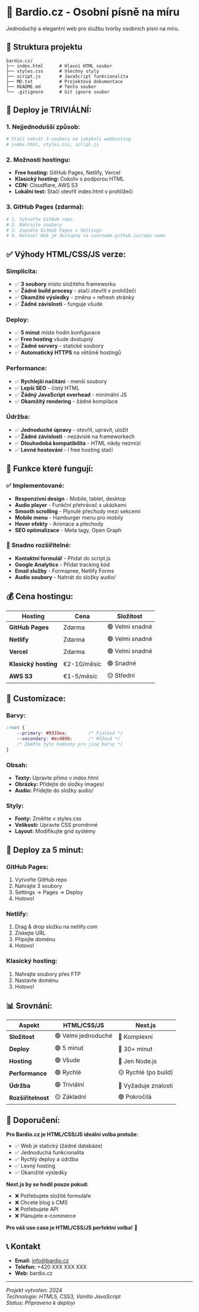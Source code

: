 # 🎵 Bardio.cz - Osobní písně na míru

Jednoduchý a elegantní web pro službu tvorby osobních písní na míru.

## 📁 Struktura projektu

```
bardio.cz/
├── index.html      # Hlavní HTML soubor
├── styles.css      # Všechny styly
├── script.js       # JavaScript funkcionalita
├── MD.txt          # Projektová dokumentace
├── README.md       # Tento soubor
└── .gitignore      # Git ignore soubor
```

## 🚀 **Deploy je TRIVIÁLNÍ:**

### 1. **Nejjednodušší způsob:**
```bash
# Stačí nahrát 3 soubory na jakýkoli webhosting
# index.html, styles.css, script.js
```

### 2. **Možnosti hostingu:**
- **Free hosting:** GitHub Pages, Netlify, Vercel
- **Klasický hosting:** Cokoliv s podporou HTML
- **CDN:** Cloudflare, AWS S3
- **Lokální test:** Stačí otevřít index.html v prohlížeči

### 3. **GitHub Pages (zdarma):**
```bash
# 1. Vytvořte GitHub repo
# 2. Nahrajte soubory
# 3. Zapněte GitHub Pages v Settings
# 4. Hotovo! Web je dostupný na username.github.io/repo-name
```

## ✅ **Výhody HTML/CSS/JS verze:**

### **Simplicita:**
- ✅ **3 soubory** místo složitého frameworku
- ✅ **Žádné build procesy** - stačí otevřít v prohlížeči
- ✅ **Okamžité výsledky** - změna = refresh stránky
- ✅ **Žádné závislosti** - funguje všude

### **Deploy:**
- ✅ **5 minut** místo hodin konfigurace
- ✅ **Free hosting** všude dostupný
- ✅ **Žádné servery** - statické soubory
- ✅ **Automatický HTTPS** na většině hostingů

### **Performance:**
- ✅ **Rychlejší načítání** - menší soubory
- ✅ **Lepší SEO** - čistý HTML
- ✅ **Žádný JavaScript overhead** - minimální JS
- ✅ **Okamžitý rendering** - žádné kompilace

### **Údržba:**
- ✅ **Jednoduché úpravy** - otevřít, upravit, uložit
- ✅ **Žádné závislosti** - nezávislé na frameworkech
- ✅ **Dlouhodobá kompatibilita** - HTML nikdy nezmizí
- ✅ **Levné hostování** - i free hosting stačí

## 🎯 **Funkce které fungují:**

### ✅ **Implementované:**
- **Responzivní design** - Mobile, tablet, desktop
- **Audio player** - Funkční přehrávač s ukázkami
- **Smooth scrolling** - Plynulé přechody mezi sekcemi
- **Mobile menu** - Hamburger menu pro mobily
- **Hover efekty** - Animace a přechody
- **SEO optimalizace** - Meta tagy, Open Graph

### 🔄 **Snadno rozšiřitelné:**
- **Kontaktní formulář** - Přidat do script.js
- **Google Analytics** - Přidat tracking kód
- **Email služby** - Formspree, Netlify Forms
- **Audio soubory** - Nahrát do složky audio/

## 💰 **Cena hostingu:**

| Hosting | Cena | Složitost |
|---------|------|-----------|
| **GitHub Pages** | Zdarma | 🟢 Velmi snadné |
| **Netlify** | Zdarma | 🟢 Velmi snadné |
| **Vercel** | Zdarma | 🟢 Velmi snadné |
| **Klasický hosting** | €2-10/měsíc | 🟢 Snadné |
| **AWS S3** | €1-5/měsíc | 🟡 Střední |

## 🎨 **Customizace:**

### **Barvy:**
```css
:root {
    --primary: #9333ea;        /* Fialová */
    --secondary: #ec4899;      /* Růžová */
    /* Změňte tyto hodnoty pro jiné barvy */
}
```

### **Obsah:**
- **Texty:** Upravte přímo v index.html
- **Obrázky:** Přidejte do složky images/
- **Audio:** Přidejte do složky audio/

### **Styly:**
- **Fonty:** Změňte v styles.css
- **Velikosti:** Upravte CSS proměnné
- **Layout:** Modifikujte grid systémy

## 🚀 **Deploy za 5 minut:**

### **GitHub Pages:**
1. Vytvořte GitHub repo
2. Nahrajte 3 soubory
3. Settings → Pages → Deploy
4. Hotovo!

### **Netlify:**
1. Drag & drop složku na netlify.com
2. Získejte URL
3. Připojte doménu
4. Hotovo!

### **Klasický hosting:**
1. Nahrajte soubory přes FTP
2. Nastavte doménu
3. Hotovo!

## 📊 **Srovnání:**

| Aspekt | HTML/CSS/JS | Next.js |
|--------|-------------|---------|
| **Složitost** | 🟢 Velmi jednoduché | 🔴 Komplexní |
| **Deploy** | 🟢 5 minut | 🔴 30+ minut |
| **Hosting** | 🟢 Všude | 🔴 Jen Node.js |
| **Performance** | 🟢 Rychlé | 🟡 Rychlé (po build) |
| **Údržba** | 🟢 Triviální | 🔴 Vyžaduje znalosti |
| **Rozšiřitelnost** | 🟡 Základní | 🟢 Pokročilá |

## 🎯 **Doporučení:**

**Pro Bardio.cz je HTML/CSS/JS ideální volba protože:**
- ✅ Web je statický (žádné databáze)
- ✅ Jednoduchá funkcionalita
- ✅ Rychlý deploy a údržba
- ✅ Levný hosting
- ✅ Okamžité výsledky

**Next.js by se hodil pouze pokud:**
- ❌ Potřebujete složité formuláře
- ❌ Chcete blog s CMS
- ❌ Potřebujete API
- ❌ Plánujete e-commerce

**Pro váš use case je HTML/CSS/JS perfektní volba!** 🎉

## 📞 **Kontakt**

- **Email:** info@bardio.cz
- **Telefon:** +420 XXX XXX XXX
- **Web:** bardio.cz

---

*Projekt vytvořen: 2024*  
*Technologie: HTML5, CSS3, Vanilla JavaScript*  
*Status: Připraveno k deployi*